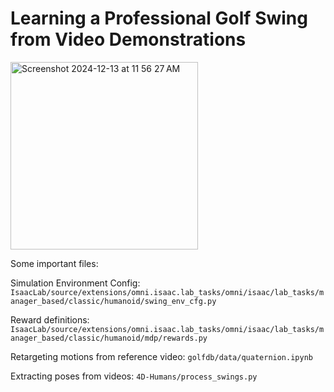 # Learning a Professional Golf Swing from Video Demonstrations

<img width="300" alt="Screenshot 2024-12-13 at 11 56 27 AM" src="https://github.com/user-attachments/assets/c3d89dff-d8e2-4e7e-b96a-a85d5967979b" />

Some important files:

Simulation Environment Config: 
```IsaacLab/source/extensions/omni.isaac.lab_tasks/omni/isaac/lab_tasks/manager_based/classic/humanoid/swing_env_cfg.py```

Reward definitions: 
```IsaacLab/source/extensions/omni.isaac.lab_tasks/omni/isaac/lab_tasks/manager_based/classic/humanoid/mdp/rewards.py```

Retargeting motions from reference video:
```golfdb/data/quaternion.ipynb```

Extracting poses from videos:
```4D-Humans/process_swings.py```
